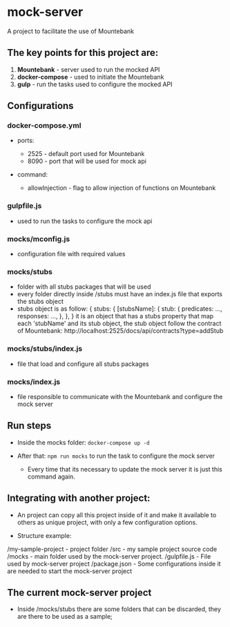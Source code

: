 # mock-server
A project to facilitate the use of Mountebank


## The key points for this project are:

1. **Mountebank** - server used to run the mocked API
2. **docker-compose** - used to initiate the Mountebank
3. **gulp** - run the tasks used to configure the mocked API

## Configurations

### docker-compose.yml
  - ports:
    - 2525 - default port used for Mountebank
    - 8090 - port that will be used for mock api

  - command:
    - allowInjection - flag to allow injection of functions on Mountebank

### gulpfile.js
  - used to run the tasks to configure the mock api

### mocks/mconfig.js
  - configuration file with required values

### mocks/stubs
  - folder with all stubs packages that will be used
  - every folder directly inside /stubs must have an index.js file that exports the stubs object
  - stubs object is as follow:
  {
  stubs: {
    [stubsName]: {
      stub: {
        predicates: ...,
        responses: ...,
      },
    },
  }
  it is an object that has a stubs property that map each 'stubName' and its stub object, the stub object follow the contract of Mountebank: http://localhost:2525/docs/api/contracts?type=addStub

### mocks/stubs/index.js
  - file that load and configure all stubs packages

### mocks/index.js
  - file responsible to communicate with the Mountebank and configure the mock server

## Run steps

- Inside the mocks folder: `docker-compose up -d`

- After that: `npm run mocks` to run the task to configure the mock server

  - Every time that its necessary to update the mock server it is just this command again.

## Integrating with another project:

- An project can copy all this project inside of it and make it available to others as unique project, with only a few configuration options.

- Structure example:

/my-sample-project  - project folder
  /src - my sample project source code
  /mocks -  main folder used by the mock-server project.
  /gulpfile.js - File used by mock-server project
  /package.json - Some configurations inside it are needed to start the mock-server project

## The current mock-server project

- Inside /mocks/stubs there are some folders that can be discarded, they are there to be used as a sample;